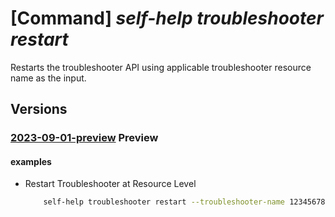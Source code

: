 # [Command] _self-help troubleshooter restart_

Restarts the troubleshooter API using applicable troubleshooter resource name as the input.

## Versions

### [2023-09-01-preview](/Resources/mgmt-plane/L3tzY29wZX0vcHJvdmlkZXJzL21pY3Jvc29mdC5oZWxwL3Ryb3VibGVzaG9vdGVycy97fS9yZXN0YXJ0/2023-09-01-preview.xml) **Preview**

<!-- mgmt-plane /{scope}/providers/microsoft.help/troubleshooters/{}/restart 2023-09-01-preview -->

#### examples

- Restart Troubleshooter at Resource Level
    ```bash
        self-help troubleshooter restart --troubleshooter-name 12345678-BBBb-cCCCC-0000-123456789012 --scope 'subscriptions/00000000-0000-0000-0000-000000000000/resourceGroups/myresourceGroup/providers/Microsoft.KeyVault/vaults/test-keyvault-non-read'
    ```

